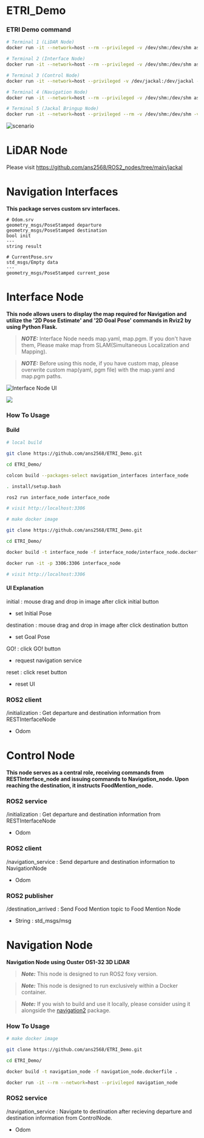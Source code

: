 # ETRI_Demo

### ETRI Demo command

```bash
# Terminal 1 (LiDAR Node)
docker run -it --network=host --rm --privileged -v /dev/shm:/dev/shm asia-northeast1-docker.pkg.dev/lg-robot-dev/lg-ai-registry/iiclab/ouster_lidar

# Terminal 2 (Interface Node)
docker run -it --network=host --rm --privileged -v /dev/shm:/dev/shm asia-northeast1-docker.pkg.dev/lg-robot-dev/lg-ai-registry/iiclab/interface_node

# Terminal 3 (Control Node)
docker run -it --network=host --privileged -v /dev/jackal:/dev/jackal --rm asia-northeast1-docker.pkg.dev/lg-robot-dev/lg-ai-registry/iiclab/control_node

# Terminal 4 (Navigation Node)
docker run -it --network=host --rm --privileged -v /dev/shm:/dev/shm asia-northeast1-docker.pkg.dev/lg-robot-dev/lg-ai-registry/iiclab/navigation_node

# Terminal 5 (Jackal Bringup Node)
docker run -it --network=host --privileged --rm -v /dev/shm:/dev/shm -v /dev/jackal:/dev/jackal asia-northeast1-docker.pkg.dev/lg-robot-dev/lg-ai-registry/iiclab/jackal_bringup
```

![scenario](resources/scenario.png)

# LiDAR Node

Please visit https://github.com/ans2568/ROS2_nodes/tree/main/jackal

# Navigation Interfaces

**This package serves custom srv interfaces.**

```
# Odom.srv
geometry_msgs/PoseStamped departure
geometry_msgs/PoseStamped destination
bool init
---
string result
```
```
# CurrentPose.srv
std_msgs/Empty data
---
geometry_msgs/PoseStamped current_pose
```

# Interface Node

**This node allows users to display the map required for Navigation and utilize the '2D Pose Estimate' and '2D Goal Pose' commands in Rviz2 by using Python Flask.**

> **_NOTE:_** Interface Node needs map.yaml, map.pgm. If you don't have them, Please make map from SLAM(Simultaneous Localization and Mapping).

> **_NOTE:_** Before using this node, if you have custom map, please overwrite custom map(yaml, pgm file) with the map.yaml and map.pgm paths.

![Interface Node UI](resources/interfaceNode.png)

<img src='resources/interfaceNode.gif' >

### How To Usage

#### Build

```bash
# local build

git clone https://github.com/ans2568/ETRI_Demo.git

cd ETRI_Demo/

colcon build --packages-select navigation_interfaces interface_node

. install/setup.bash

ros2 run interface_node interface_node

# visit http://localhost:3306
```

```bash
# make docker image

git clone https://github.com/ans2568/ETRI_Demo.git

cd ETRI_Demo/

docker build -t interface_node -f interface_node/interface_node.dockerfile .

docker run -it -p 3306:3306 interface_node

# visit http://localhost:3306
```

#### UI Explanation

initial : mouse drag and drop in image after click initial button
- set Initial Pose

destination : mouse drag and drop in image after click destination button
- set Goal Pose

GO! : click GO! button
- request navigation service

reset : click reset button
- reset UI

### ROS2 client

/initialization : Get departure and destination information from RESTInterfaceNode
- Odom


# Control Node

**This node serves as a central role, receiving commands from RESTInterface_node and issuing commands to Navigation_node. Upon reaching the destination, it instructs FoodMention_node.**

### ROS2 service

/initialization : Get departure and destination information from RESTInterfaceNode
- Odom

### ROS2 client

/navigation_service : Send departure and destination information to NavigationNode
- Odom

### ROS2 publisher

/destination_arrived : Send Food Mention topic to Food Mention Node
- String : std_msgs/msg

# Navigation Node

**Navigation Node using Ouster OS1-32 3D LiDAR**

> **_Note:_** This node is designed to run ROS2 foxy version.

> **_Note:_** This node is designed to run exclusively within a Docker container.

> **_Note:_** If you wish to build and use it locally, please consider using it alongside the [navigation2](https://github.com/ros-planning/navigation2) package.

### How To Usage

```bash
# make docker image

git clone https://github.com/ans2568/ETRI_Demo.git

cd ETRI_Demo/

docker build -t navigation_node -f navigation_node.dockerfile .

docker run -it --rm --network=host --privileged navigation_node
```

### ROS2 service

/navigation_service : Navigate to destination after recieving departure and destination information from ControlNode.
- Odom
